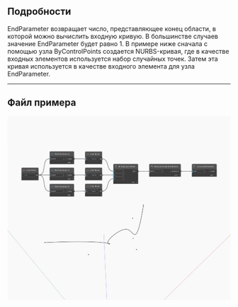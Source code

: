 ## Подробности
EndParameter возвращает число, представляющее конец области, в которой можно вычислить входную кривую. В большинстве случаев значение EndParameter будет равно 1. В примере ниже сначала с помощью узла ByControlPoints создается NURBS-кривая, где в качестве входных элементов используется набор случайных точек. Затем эта кривая используется в качестве входного элемента для узла EndParameter.
___
## Файл примера

![EndParameter](./Autodesk.DesignScript.Geometry.Curve.EndParameter_img.jpg)

